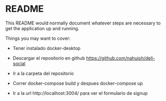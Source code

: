 # README

This README would normally document whatever steps are necessary to get the
application up and running.

Things you may want to cover:

* Tener instalado docker-desktop

* Descargar el repositorio en github https://github.com/nahuioh/deli-social

* Ir a la carpeta del repositorio

* Correr docker-compose build y despues docker-compose up

* Ir a la url http://localhost:3004/ para ver el formulario de signup


